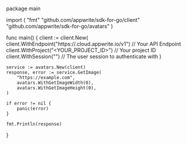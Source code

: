 package main

import (
    "fmt"
    "github.com/appwrite/sdk-for-go/client"
    "github.com/appwrite/sdk-for-go/avatars"
)

func main() {
    client := client.New(
        client.WithEndpoint("https://<REGION>.cloud.appwrite.io/v1") // Your API Endpoint
        client.WithProject("<YOUR_PROJECT_ID>") // Your project ID
        client.WithSession("") // The user session to authenticate with
    )

    service := avatars.New(client)
    response, error := service.GetImage(
        "https://example.com",
        avatars.WithGetImageWidth(0),
        avatars.WithGetImageHeight(0),
    )

    if error != nil {
        panic(error)
    }

    fmt.Println(response)
}
